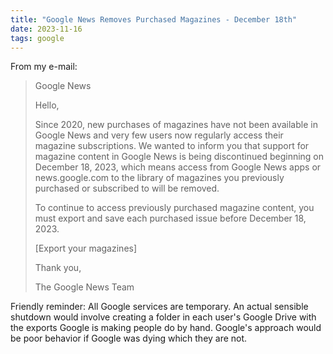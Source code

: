 ```yaml
---
title: "Google News Removes Purchased Magazines - December 18th"
date: 2023-11-16
tags: google
---
```


From my e-mail:

> Google News
>
> Hello,
>
> Since 2020, new purchases of magazines have not been available in Google News and very few users now regularly access their magazine subscriptions. We wanted to inform you that support for magazine content in Google News is being discontinued beginning on December 18, 2023, which means access from Google News apps or news.google.com to the library of magazines you previously purchased or subscribed to will be removed.
> 
> To continue to access previously purchased magazine content, you must export and save each purchased issue before December 18, 2023.
> 
> \[Export your magazines\]
>
> Thank you,
>
> The Google News Team

Friendly reminder: All Google services are temporary. An actual sensible shutdown would involve creating a folder in each user's Google Drive with the exports Google is making people do by hand. Google's approach would be poor behavior if Google was dying which they are not.